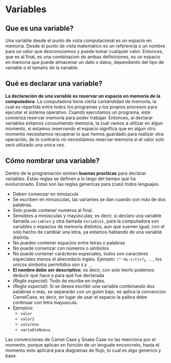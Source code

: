 # Variables

## Que es una variable?

Una variable desde el punto de vista computacional es un espacio en memoria. 
Desde el punto de vista matematico es un referencia o un nombre para un valor que desconocemos y puede tomar cualquier valor.
Entonces, que es al final, es una combinacion de ambas definiciones, es un espacio en memoria que puede almacenar un dato o datos, dependiento del tipo de variable o el tamaño de la variable.

## Qué es declarar una variable?

**La declaración de una variable es reservar un espacio en memoria de la computadora**.
La computadora tiene cierta cantandidad de memoria, la cual es repartida entre todos los programas y los propios procesos para ejecutar el sistema operativo. Cuando ejecutamos un programa, éste comienza reservar memoria para poder trabajar.
Entonces, al declarar variables estamos consumiendo memoria, la cual vamos a utilizar en algun momento, si estamos reservando el espacio significa que en algun otro momento necesitamos recuperar lo que hemos guardado para realizar otra operación, de lo contrario no necesitamos reservar memoria si el valor solo será utilizado una unica vez.

## Cómo nombrar una variable?

Dentro de la programación existen **buenas practicas** para declarar variables. Estas reglas se definen a lo largo del tiempo que ha evolucionado. Estas son las reglas genericas para (casi) todos lenguajes. 

- Deben comenzar en minúscula
- Se escriben en minúsculas, las variantes se dan cuando son más de dos palabras.
- Solo puede contener numeros al final.
- Sensibles a minúsculas y mayúsculas; es decir, si declaro una variable llamada `variable1` y otra llamada `Variable1`, para la computadora son variables o espacios de memoria distintos, aun que suenen igual, con el solo hecho de cambiar una letra, ya estamos hablando de una variable distinta.
- No pueden contener espacios entre letras o palabras
- No puede comenzar con números o símbolos
- No puede contener carácteres especiales, todos son caracteres especiales menos el abecedario ingles. Ejemplo: `!"·%&-+/()=?¿...`, los unicos simbolos permitidos son `$` y `_`.
- **El nombre debe ser descriptivo**; es decir, con solo leerlo podemos deducir qué hace o para qué fue declarada
- *(Regla especial):* Todo de escribe en ingles.
- *(Regla especial)*: Si se desea escribir una variable combinando dos palabras o más, se separarán con un guíon bajo, se aplica la convencion CamelCase, es decir, en lugar de usar el espacio la palbra debe continuar con letra mayuscula.
- Ejemplos:
    - `valor`
    - `valor1`
    - `valorUno`
    - `variableNueva`

Las convenciones de Camel Case y Snake Case no las menciona por el momento, porque aplican en función de un lenguale enconcreto, hasta el momento esto aplicará para diagramas de flujo, lo cual es algo generico y base.

